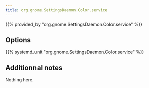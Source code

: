 ```yaml
---
title: org.gnome.SettingsDaemon.Color.service
---
```


{{% provided_by "org.gnome.SettingsDaemon.Color.service" %}}

## Options

{{% systemd_unit "org.gnome.SettingsDaemon.Color.service" %}}

## Additionnal notes

Nothing here.